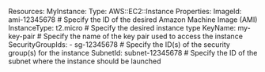 Resources:
  MyInstance:
    Type: AWS::EC2::Instance
    Properties:
      ImageId: ami-12345678  # Specify the ID of the desired Amazon Machine Image (AMI)
      InstanceType: t2.micro  # Specify the desired instance type
      KeyName: my-key-pair  # Specify the name of the key pair used to access the instance
      SecurityGroupIds:
        - sg-12345678  # Specify the ID(s) of the security group(s) for the instance
      SubnetId: subnet-12345678  # Specify the ID of the subnet where the instance should be launched
